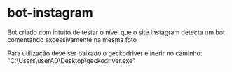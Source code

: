# bot-instagram
Bot criado com intuito de testar o nível que o site Instagram detecta um bot comentando excessivamente na mesma foto 

Para utilização deve ser baixado o geckodriver e inerir no caminho: "C:\Users\userAD\Desktop\geckodriver.exe"
